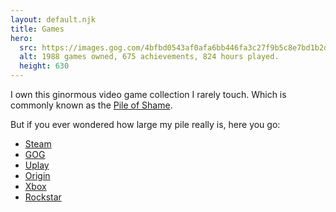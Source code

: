 ```yaml
---
layout: default.njk
title: Games
hero:
  src: https://images.gog.com/4bfbd0543af0afa6bb446fa3c27f9b5c8e7bd1b2ddc021091e89ed5fc2b4874b.jpg?namespace=stats_sharing
  alt: 1988 games owned, 675 achievements, 824 hours played.
  height: 630
---
```


I own this ginormous video game collection I rarely touch.
Which is commonly known as the [Pile of Shame](https://www.urbandictionary.com/define.php?term=Pile%20of%20shame).

But if you ever wondered how large my pile really is, here you go:

* [Steam](https://steamcommunity.com/id/mvsde/)
* [GOG](https://www.gog.com/u/mvsde)
* [Uplay](https://club.ubisoft.com/profile/mvsde)
* [Origin](https://www.origin.com/gbr/en-us/profile/user/BobyAWXzmLlf6NasXubNEw--)
* [Xbox](https://account.xbox.com/en-us/profile?gamertag=mvsde)
* [Rockstar](https://socialclub.rockstargames.com/member/mvs_de)
